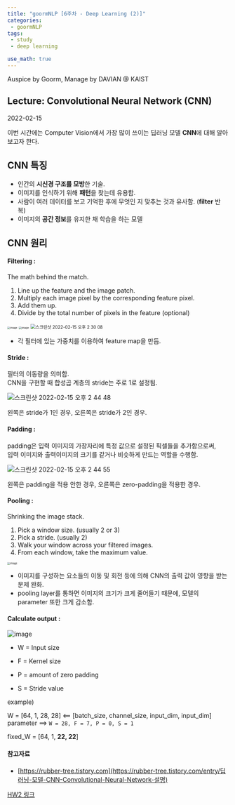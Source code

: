 ```yaml
---
title: "goormNLP [6주차 - Deep Learning (2)]"  
categories:
 - goormNLP
tags:
 - study
 - deep learning

use_math: true
---
```


Auspice by Goorm, Manage by DAVIAN @ KAIST

## Lecture: Convolutional Neural Network (CNN)

2022-02-15

이번 시간에는 Computer Vision에서 가장 많이 쓰이는 딥러닝 모델 **CNN**에 대해 알아보고자 한다.



## CNN 특징

- 인간의 **시신경 구조를 모방**한 기술.
- 이미지를 인식하기 위해 **패턴**을 찾는데 유용함.
- 사람이 여러 데이터를 보고 기억한 후에 무엇인 지 맞추는 것과 유사함. (**filter** 반복)
- 이미지의 **공간 정보**를 유지한 채 학습을 하는 모델



## CNN 원리

#### Filtering : 

The math behind the match.

1. Line up the feature and the image patch.
2. Multiply each image pixel by the corresponding feature pixel.
3. Add them up.
4. Divide by the total number of pixels in the feature (optional)



<img src="https://user-images.githubusercontent.com/67947808/153998354-f8075ff2-0f19-4d24-abf4-3cc904e58ddd.png" alt="image" style="zoom: 40%;" />

<img src="https://user-images.githubusercontent.com/67947808/153998360-1caed3f3-7a78-4259-97d3-be58570b49d6.png" alt="image" style="zoom:40%;" />

<img src="https://user-images.githubusercontent.com/67947808/153998513-dfc1c43a-3c72-4084-a14a-4bf8d06f1b32.png" alt="스크린샷 2022-02-15 오후 2 30 08" style="zoom:70%;" />

- 각 필터에 있는 가중치를 이용하여 feature map을 만듬.



#### Stride :

필터의 이동량을 의미함.  
CNN을 구현할 때 합성곱 계층의 stride는 주로 1로 설정됨.

![스크린샷 2022-02-15 오후 2 44 48](https://user-images.githubusercontent.com/67947808/153999926-e7f51c42-9bb8-43f9-ad4d-1d374ad45e88.png)

왼쪽은 stride가 1인 경우, 오른쪽은 stride가 2인 경우.



#### Padding :

padding은 입력 이미지의 가장자리에 특정 값으로 설정된 픽셀들을 추가함으로써,  
입력 이미지와 출력이미지의 크기를 같거나 비슷하게 만드는 역할을 수행함.



![스크린샷 2022-02-15 오후 2 44 55](https://user-images.githubusercontent.com/67947808/153999934-085b0e6e-a133-495d-96b9-100489512041.png)

왼쪽은 padding을 적용 안한 경우, 오른쪽은 zero-padding을 적용한 경우.



#### Pooling :

Shrinking the image stack.

1. Pick a window size. (usually 2 or 3)
2. Pick a stride. (usually 2)
3. Walk your window across your filtered images.
4. From each window, take the maximum value.

<img src="https://user-images.githubusercontent.com/67947808/153998909-167499c5-a455-474c-b63b-644a6ee5d810.png" alt="image" style="zoom:40%;" />

- 이미지를 구성하는 요소들의 이동 및 회전 등에 의해 CNN의 출력 값이 영향을 받는 문제 완화.
- pooling layer를 통하면 이미지의 크기가 크게 줄어들기 때문에, 모델의 parameter 또한 크게 감소함.



#### Calculate output :

![image](https://user-images.githubusercontent.com/67947808/154001424-f69016f5-fe55-41c1-a358-625c5317ef16.png)

- W = Input size

- F = Kernel size
- P = amount of zero padding
- S = Stride value



example) 

W = [64, 1, 28, 28]  <== [batch_size, channel_size, input_dim, input_dim]  
parameter ==>  `W = 28, F = 7, P = 0, S = 1`

fixed_W = [64, 1, **22, 22**]




#### 참고자료

- [https://rubber-tree.tistory.com](https://rubber-tree.tistory.com/entry/딥러닝-모델-CNN-Convolutional-Neural-Network-설명)



[HW2 링크](https://github.com/wjh1065/goormNLP/blob/main/05_Deep_Learning/sol/%5BHW2%5DTrainingNN.ipynb)

